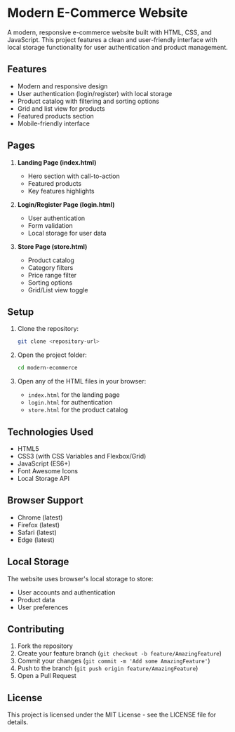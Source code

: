 # Modern E-Commerce Website

A modern, responsive e-commerce website built with HTML, CSS, and JavaScript. This project features a clean and user-friendly interface with local storage functionality for user authentication and product management.

## Features

- Modern and responsive design
- User authentication (login/register) with local storage
- Product catalog with filtering and sorting options
- Grid and list view for products
- Featured products section
- Mobile-friendly interface

## Pages

1. **Landing Page (index.html)**
   - Hero section with call-to-action
   - Featured products
   - Key features highlights

2. **Login/Register Page (login.html)**
   - User authentication
   - Form validation
   - Local storage for user data

3. **Store Page (store.html)**
   - Product catalog
   - Category filters
   - Price range filter
   - Sorting options
   - Grid/List view toggle

## Setup

1. Clone the repository:
   ```bash
   git clone <repository-url>
   ```

2. Open the project folder:
   ```bash
   cd modern-ecommerce
   ```

3. Open any of the HTML files in your browser:
   - `index.html` for the landing page
   - `login.html` for authentication
   - `store.html` for the product catalog

## Technologies Used

- HTML5
- CSS3 (with CSS Variables and Flexbox/Grid)
- JavaScript (ES6+)
- Font Awesome Icons
- Local Storage API

## Browser Support

- Chrome (latest)
- Firefox (latest)
- Safari (latest)
- Edge (latest)

## Local Storage

The website uses browser's local storage to store:
- User accounts and authentication
- Product data
- User preferences

## Contributing

1. Fork the repository
2. Create your feature branch (`git checkout -b feature/AmazingFeature`)
3. Commit your changes (`git commit -m 'Add some AmazingFeature'`)
4. Push to the branch (`git push origin feature/AmazingFeature`)
5. Open a Pull Request

## License

This project is licensed under the MIT License - see the LICENSE file for details. 
